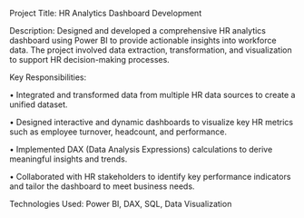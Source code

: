 Project Title: HR Analytics Dashboard Development

Description: 
Designed and developed a comprehensive HR analytics dashboard using Power BI to provide actionable insights into workforce data. The project involved data extraction, transformation, and visualization to support HR decision-making processes.

Key Responsibilities:

•	Integrated and transformed data from multiple HR data sources to create a unified dataset.

•	Designed interactive and dynamic dashboards to visualize key HR metrics such as employee turnover, headcount, and performance.

•	Implemented DAX (Data Analysis Expressions) calculations to derive meaningful insights and trends.

•	Collaborated with HR stakeholders to identify key performance indicators and tailor the dashboard to meet business needs.

Technologies Used: Power BI, DAX, SQL, Data Visualization
